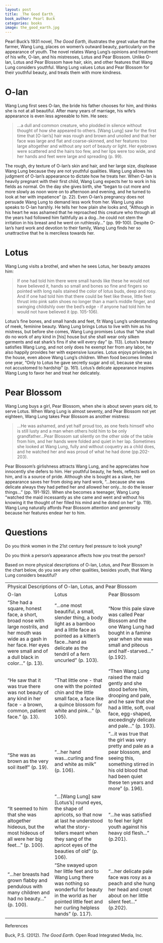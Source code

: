 ```yaml
---
layout: post
title: _The Good Earth_
book_author: Pearl Buck
categories: books
image: the_good_earth.jpg
---
```



Pearl Buck’s 1931 novel, _The Good Earth_, illustrates the great value that the farmer, Wang Lung, places on women’s outward beauty, particularly on the appearance of youth. The novel relates Wang Lung’s opinions and treatment of his wife, O-lan, and his mistresses, Lotus and Pear Blossom. Unlike O-lan, Lotus and Pear Blossom have hair, skin, and other features that Wang Lung considers youthful. Wang Lung values Lotus and Pear Blossom for their youthful beauty, and treats them with more kindness.

# O-lan

Wang Lung first sees O-lan, the bride his father chooses for him, and thinks she is not at all beautiful. After many years of marriage, his wife’s appearance is even less agreeable to him. He sees:


> ...a dull and common creature, who plodded in silence without thought of how she appeared to others. [Wang Lung] saw for the first time that [O-lan’s] hair was rough and brown and unoiled and that her face was large and flat and coarse-skinned, and her features too large altogether and without any sort of beauty or light. Her eyebrows were scattered and the hairs too few, and her lips were too wide, and her hands and feet were large and spreading (p. 99).

The rough, dry texture of O-lan’s skin and hair, and her large size, displease Wang Lung because they are not youthful qualities. Wang Lung allows his judgment of O-lan’s appearance to dictate how he treats her. When O-lan is heavily pregnant with their first child, Wang Lung expects her to work in his fields as normal. On the day she gives birth, she “began to cut more and more slowly as noon wore on to afternoon and evening, and he turned to look at her with impatience” (p. 22). Even O-lan’s pregnancy does not persuade Wang Lung to demand less work from her. Wang Lung also speaks to O-lan harshly. He tells her how plain she looks and, “Although in his heart he was ashamed that he reproached this creature who through all the years had followed him faithfully as a dog...he could not stem the irritation in his breast and he went on ruthlessly…” (pp. 99-100). Despite O-lan’s hard work and devotion to their family, Wang Lung finds her so unattractive that he is merciless towards her.

# Lotus

Wang Lung visits a brothel, and when he sees Lotus, her beauty amazes him:


> If one had told him there were small hands like these he would not have believed it, hands so small and bones so fine and fingers so pointed with long nails stained the color of lotus buds, deep and rosy. And if one had told him that there could be feet like these, little feet thrust into pink satin shoes no longer than a man’s middle finger, and swinging childishly over the bed’s edge - if anyone had told him he would not have believed it (pp. 105-106).

Lotus’s fine bones, and small hands and feet, fit Wang Lung’s understanding of meek, feminine beauty. Wang Lung brings Lotus to live with him as his mistress, but before she comes, Wang Lung promises Lotus that “she shall do no work of any kind in [his] house but she shall wear only silken garments and eat shark’s fins if she will every day” (p. 113). Lotus’s beauty satisfies Wang Lung, and not only does he exempt her from any labor, he also happily provides her with expensive luxuries. Lotus enjoys privileges in the house, even above Wang Lung’s children. When food becomes limited one year, “Only to Lotus he gave secretly sugar and oil, because she was not accustomed to hardship” (p. 161). Lotus’s delicate appearance inspires Wang Lung to favor her and treat her delicately.

# Pear Blossom

Wang Lung buys a girl, Pear Blossom, when she is about seven years old, to serve Lotus. When Wang Lung is almost seventy, and Pear Blossom not yet eighteen, Wang Lung takes Pear Blossom as another mistress:


> ...He was ashamed, and yet half proud too, as one feels himself who is still lusty and a man when others hold him to be only grandfather...Pear Blossom sat silently on the other side of the table from him, and her hands were folded and quiet in her lap. Sometimes she looked at Wang Lung, fully and without coquetry as a child does, and he watched her and was proud of what he had done (pp.202-203).

Pear Blossom’s girlishness attracts Wang Lung, and he appreciates how innocently she defers to him. Her youthful beauty, he feels, reflects well on him, and is a source of pride. Although she is bought as a slave, her appearance saves her from doing any hard work, “...because she was delicate always they had petted her and allowed her only...to do the lesser things…” (pp. 191-192). When she becomes a teenager, Wang Lung “watched the maid incessantly as she came and went and without his knowing it the thought of her filled his mind and he doted on her” (p. 119). Wang Lung naturally affords Pear Blossom attention and generosity because her features endear her to him.

# Questions

Do you think women in the 21st century feel pressure to look young?

Do you think a person’s appearance affects how you treat the person?

Based on more physical descriptions of O-lan, Lotus, and Pear Blossom in the chart below, do you see any other qualities, besides youth, that Wang Lung considers beautiful?


<table>
  <tr>
   <td colspan="3" >Physical Descriptions of O-lan, Lotus, and Pear Blossom
   </td>
  </tr>
  <tr>
   <td>O-lan
   </td>
   <td>Lotus
   </td>
   <td>Pear Blossom
   </td>
  </tr>
  <tr>
   <td>“She had a square, honest face, a short, broad nose with large nostrils, and her mouth was wide as a gash in her face. Her eyes were small and of a dull black in color...” (p. 13).
   </td>
   <td>“...one most beautiful, a small, slender thing, a body light as a bamboo and a little face as pointed as a kitten’s face...hand as delicate as the tendril of a fern uncurled” (p. 103).
   </td>
   <td>“Now this pale slave was called Pear Blossom and the one Wang Lung had bought in a famine year when she was small and piteous and half-starved...” (p.192).
   </td>
  </tr>
  <tr>
   <td>“He saw that it was true there was not beauty of any kind in her face - a brown, common, patient face.” (p. 13).
   </td>
   <td>“That little one - that one with the pointed chin and the little small face, a face like a quince blossom for white and pink...” (p. 105).
   </td>
   <td>“Then Wang Lung raised the maid gently and she stood before him, drooping and pale, and he saw that she had a little, soft, oval face, egg-shaped, exceedingly delicate and pale…” (p. 193).
   </td>
  </tr>
  <tr>
   <td>“She was as brown as the very soil itself” (p. 19).
   </td>
   <td>“...her hand was...curling and fine and white as milk” (p. 106).
   </td>
   <td>“...it was true that the girl was very pretty and pale as a pear blossom, and seeing this, something stirred in his old blood that had been quiet these ten years and more” (p. 196).
   </td>
  </tr>
  <tr>
   <td>“It seemed to him that she was altogether hideous, but the most hideous of all were her big feet…” (p. 100).
   </td>
   <td>“...[Wang Lung] saw [Lotus’s] round eyes, the shape of apricots, so that now at last he understood what the story-tellers meant when they sang of the apricot eyes of the beauties of old” (p. 106).
   </td>
   <td>“...he was satisfied to feel her light youth against his heavy old flesh...” (p.201).
   </td>
  </tr>
  <tr>
   <td>“...her breasts had grown flabby and pendulous with many children and had no beauty…” (p. 100).
   </td>
   <td>“She swayed upon her little feet and to Wang Lung there was nothing so wonderful for beauty in the world as her pointed little feet and her curling helpless hands” (p. 117).
   </td>
   <td>“...her delicate pale face was rosy as a peach and she hung her head and crept about on her little silent feet…” (p.202).
   </td>
  </tr>
</table>


References

Buck, P.S. (2012). _The Good Earth_. Open Road Integrated Media, Inc.
